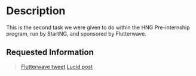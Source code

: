 # Description
This is the second task we were given to do within the HNG Pre-internship program, run by StartNG, and sponsored by Flutterwave.
## Requested Information
>[Flutterwave tweet](https://twitter.com/Daydah/status/1164855697965748224)
>[Lucid post](https://lucid.blog/adedayomcinday/post/1566635787)
